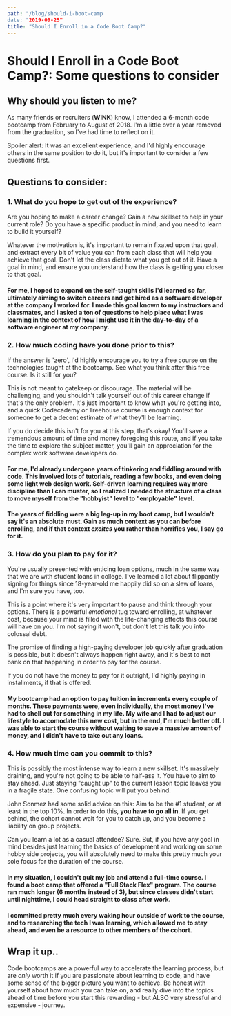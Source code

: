 ```yaml
---
path: "/blog/should-i-boot-camp
date: "2019-09-25"
title: "Should I Enroll in a Code Boot Camp?"
---
```


# Should I Enroll in a Code Boot Camp?: Some questions to consider

## Why should you listen to me?

As many friends or recruiters (**WINK**) know, I attended a 6-month code bootcamp from February to August of 2018. I'm a little over a year removed from the graduation, so I've had time to reflect on it.

Spoiler alert: It was an excellent experience, and I'd highly encourage others in the same position to do it, but it's important to consider a few questions first.

## Questions to consider:

### 1. What do you hope to get out of the experience?

Are you hoping to make a career change? Gain a new skillset to help in your current role? Do you have a specific product in mind, and you need to learn to build it yourself?

Whatever the motivation is, it's important to remain fixated upon that goal, and extract every bit of value you can from each class that will help you achieve that goal. Don't let the class dictate what you get out of it. Have a goal in mind, and ensure you understand how the class is getting you closer to that goal.

#### For me, I hoped to expand on the self-taught skills I'd learned so far, ultimately aiming to switch careers and get hired as a software developer at the company I worked for. I made this goal known to my instructors and classmates, and I asked a ton of questions to help place what I was learning in the context of how I might use it in the day-to-day of a software engineer at my company.

### 2. How much coding have you done prior to this?

If the answer is 'zero', I'd highly encourage you to try a free course on the technologies taught at the bootcamp. See what you think after this free course. Is it still for you?

This is not meant to gatekeep or discourage. The material will be challenging, and you shouldn't talk yourself out of this career change if that's the only problem. It's just important to know what you're getting into, and a quick Codecademy or Treehouse course is enough context for someone to get a decent estimate of what they'll be learning.

If you do decide this isn't for you at this step, that's okay! You'll save a tremendous amount of time and money foregoing this route, and if you take the time to explore the subject matter, you'll gain an appreciation for the complex work software developers do.

#### For me, I'd already undergone years of tinkering and fiddling around with code. This involved lots of tutorials, reading a few books, and even doing some light web design work. Self-driven learning requires way more discipline than I can muster, so I realized I needed the structure of a class to move myself from the "hobbyist" level to "employable" level.

#### The years of fiddling were a big leg-up in my boot camp, but I wouldn't say it's an absolute must. Gain as much context as you can before enrolling, and if that context _excites_ you rather than horrifies you, I say go for it.

### 3. How do you plan to pay for it?

You're usually presented with enticing loan options, much in the same way that we are with student loans in college. I've learned a lot about flippantly signing for things since 18-year-old me happily did so on a slew of loans, and I'm sure you have, too.

This is a point where it's very important to pause and think through your options. There is a powerful _emotional_ tug toward enrolling, at whatever cost, because your mind is filled with the life-changing effects this course will have on you. I'm not saying it won't, but don't let this talk you into colossal debt.

The promise of finding a high-paying developer job quickly after graduation is possible, but it doesn't always happen right away, and it's best to not bank on that happening in order to pay for the course.

If you do not have the money to pay for it outright, I'd highly paying in installments, if that is offered.

#### My bootcamp had an option to pay tuition in increments every couple of months. These payments were, even individually, the most money I've had to shell out for something in my life. My wife and I had to adjust our lifestyle to accomodate this new cost, but in the end, I'm much better off. I was able to start the course without waiting to save a massive amount of money, and I didn't have to take out any loans.

### 4. How much time can you commit to this?

This is possibly the most intense way to learn a new skillset. It's massively draining, and you're not going to be able to half-ass it. You have to aim to stay ahead. Just staying "caught up" to the current lesson topic leaves you in a fragile state. One confusing topic will put you behind.

John Sonmez had some solid advice on this: Aim to be the #1 student, or at least in the top 10%. In order to do this, **you have to go all in**. If you get behind, the cohort cannot wait for you to catch up, and you become a liability on group projects.

Can you learn a lot as a casual attendee? Sure. But, if you have any goal in mind besides just learning the basics of development and working on some hobby side projects, you will absolutely need to make this pretty much your sole focus for the duration of the course.

#### In my situation, I couldn't quit my job and attend a full-time course. I found a boot camp that offered a "Full Stack Flex" program. The course ran much longer (6 months instead of 3), but since classes didn't start until nighttime, I could head straight to class after work.

#### I committed pretty much every waking hour outside of work to the course, and to researching the tech I was learning, which allowed me to stay ahead, and even be a resource to other members of the cohort.

## Wrap it up..

Code bootcamps are a powerful way to accelerate the learning process, but are _only_ worth it if you are passionate about learning to code, and have some sense of the bigger picture you want to achieve. Be honest with yourself about how much you can take on, and really dive into the topics ahead of time before you start this rewarding - but ALSO very stressful and expensive - journey.
